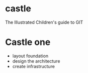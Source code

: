 # castle
The Illustrated Children's guide to GIT

# Castle one
- layout foundation
- design the architecture
- create infrastructure
